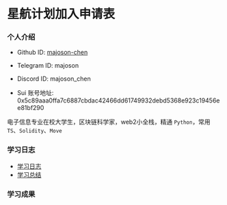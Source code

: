 # 星航计划加入申请表

### 个人介绍

* Github ID: [majoson-chen](https://github.com/majoson-chen)

* Telegram ID: majoson

* Discord ID: majoson_chen

* Sui 账号地址: 0x5c89aaa0ffa7c6887cbdac42466dd61749932debd5368e923c19456ee81bf290

电子信息专业在校大学生，区块链科学家，web2小全栈，精通 `Python`，常用 `TS`、`Solidity`、`Move`

### 学习日志

- [学习日志](journal.md)
- [学习总结](summary.md)

### 学习成果

 

